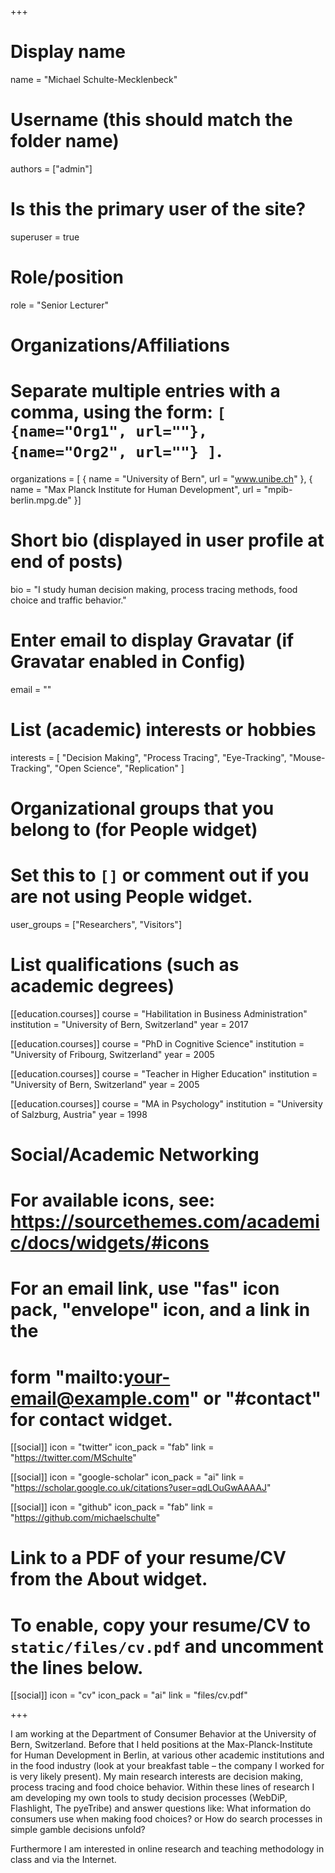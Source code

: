 +++
# Display name
name = "Michael Schulte-Mecklenbeck"

# Username (this should match the folder name)
authors = ["admin"]

# Is this the primary user of the site?
superuser = true

# Role/position
role = "Senior Lecturer"

# Organizations/Affiliations
#   Separate multiple entries with a comma, using the form: `[ {name="Org1", url=""}, {name="Org2", url=""} ]`.
organizations = [ { name = "University of Bern", url = "www.unibe.ch" },
                  { name = "Max Planck Institute for Human Development", url = "mpib-berlin.mpg.de" }]

# Short bio (displayed in user profile at end of posts)
bio = "I study human decision making, process tracing methods, food choice and traffic behavior."

# Enter email to display Gravatar (if Gravatar enabled in Config)
email = ""

# List (academic) interests or hobbies
interests = [
  "Decision Making",
  "Process Tracing",
  "Eye-Tracking",
  "Mouse-Tracking",
  "Open Science",
  "Replication"
]

# Organizational groups that you belong to (for People widget)
#   Set this to `[]` or comment out if you are not using People widget.
user_groups = ["Researchers", "Visitors"]

# List qualifications (such as academic degrees)
[[education.courses]]
  course = "Habilitation in Business Administration"
  institution = "University of Bern, Switzerland"
  year = 2017

[[education.courses]]
  course = "PhD in Cognitive Science"
  institution = "University of Fribourg, Switzerland"
  year = 2005

[[education.courses]]
  course = "Teacher in Higher Education"
  institution = "University of Bern, Switzerland"
  year = 2005

[[education.courses]]
  course = "MA in Psychology"
  institution = "University of Salzburg, Austria"
  year = 1998  

# Social/Academic Networking
# For available icons, see: https://sourcethemes.com/academic/docs/widgets/#icons
#   For an email link, use "fas" icon pack, "envelope" icon, and a link in the
#   form "mailto:your-email@example.com" or "#contact" for contact widget.

[[social]]
  icon = "twitter"
  icon_pack = "fab"
  link = "https://twitter.com/MSchulte"

[[social]]
  icon = "google-scholar"
  icon_pack = "ai"
  link = "https://scholar.google.co.uk/citations?user=qdLOuGwAAAAJ"

[[social]]
  icon = "github"
  icon_pack = "fab"
  link = "https://github.com/michaelschulte"

# Link to a PDF of your resume/CV from the About widget.
# To enable, copy your resume/CV to `static/files/cv.pdf` and uncomment the lines below.
[[social]]
   icon = "cv"
   icon_pack = "ai"
   link = "files/cv.pdf"

+++

I am working at the Department of Consumer Behavior at the University of Bern, Switzerland. Before that I held positions at the Max-Planck-Institute for Human Development in Berlin, at various other academic institutions and in the food industry (look at your breakfast table – the company I worked for is very likely present).
My main research interests are decision making, process tracing and food choice behavior. Within these lines of research I am developing my own  tools to study decision processes (WebDiP, Flashlight, The pyeTribe) and answer questions like: What  information  do consumers use when making food choices? or How do search processes in simple gamble decisions unfold?

Furthermore I am interested in online research and teaching methodology in class and via the Internet.
 
